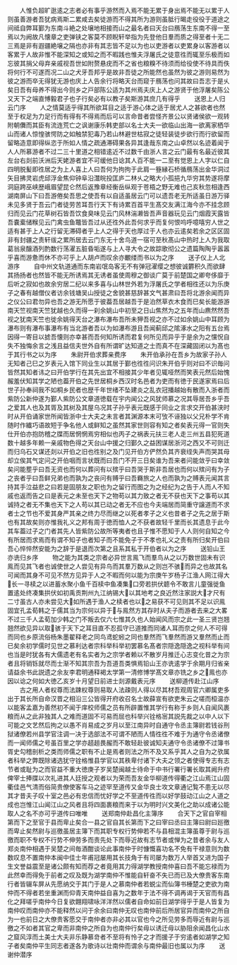 <!-- { "loadSidebar": true } -->
　　人惟负超旷逖逺之志者必有事乎游然而入焉不能无累于身出焉不能无以累于人则虽善游者吾犹病焉斯二累咸去矣徒游而不得其所为游则虽胝行暍走役役于道途之间祗自弊耳鄞为东南斗絶之处壌地相接而山之最名者曰天台曰鴈荡生东南不得一至焉以为阙故凡懐章之吏弹铗之客莫不顾睨轩举指为先登他日羣而质之得至者十无二三焉是非有遐疆絶壌之隔也亦非有其志皆不足以为也以吏游者以吏累身以客游者以客累于人故非惟不能深知之或知之而不暇践也惟夫浮屠氏之徒意徃而辄至乐极而如忘彼其捐父母弃亲戚视吾世如附赘悬疣而不之省也粮糗不待须而给役使不待具而佚将何行不可遂而况二山之犬牙吾邦乎是故非吾徒之所能然也虽然为彼之游则易然为彼之游而卒无得犹无游也庆上人告余行将略天台而窥于鴈荡也问其故曰吾志于是乆矣日吾有母养不得出今则乡之戸部陈公适为其州焉夫庆上人之游贤于他浮屠矣陈公又天下之端直愽毅君子也子行矣必有以教子矣斯游其庶几有得乎
　　送恩上人归云门序
　　人之情莫适乎得其所欲耳目之适于游心体之适于居尤人之甚欲者也然至于权足为力足行而有得有不得焉而后可以言命昔者尝怪齐景公以贤诸侯欲一观转附朝儛而其臣有流连荒亡之讽谢康乐韩吏部以名士大夫一欲临山出海一欲离家栖华山而诸人惊惶骇愕防之如触禁犯毒乃若山林避世枯寂之徒轻装徒步欲行而行欲留而留略造意即得纵恣于所如人情之疏通滞碍果各异其逢哉东南之山卓然以名迹着闻于人人所慕游者不过二三十里道之相错逺近不过数千由浙人言之云门最有名最近彼其左台右剡前沃洲后天姥游者宜不可缓他日谂其人百不能一二至有觉恩上人字以仁自四明脱髪即徃居之为上人喜上人曰吾何为拘拘于此肩一簦縁石桥循鴈荡出金华洞过矢目拂灵岩虎邱浮金焦仰钟阜沿灊皖投匡庐二林乆之略大小孤挹九华穷其势遂将摩洞庭跨巫峡歴峨眉望昆仑然后返豫章经衡岳纵观于苍梧之野无难也己亥秋忽相逢西湖南屏山下曰吾游倦矣吾思之使吾有以自适虽居云门可以遗吾老无所适虽日游万驿未见多贤于吾云门者徒劳苦耳吾行天下有诗累百首平生髙交友满江海今亦不挂念顾归而见云门花草树石皆吾饮食臭味见云门风林湍濑皆吾声音器玩见云门烟霞天露皆吾嚢槖储糇见云门禽虫鱼鼈皆吾过从还徃外此吾何求乎而复何恨呜呼噫嘻穷人世之适有甚于上人之行留无滞碍者乎上人之得于天也厚过于人也亦云逺矣若余之区区固非有封疆之责轩绂之累所居去云门东无十舍鸟道一宿可至秋髙山中热时上人为我取葛翁泉醸酒列酌数行荡濯五脏昏垢遂与上人寻大令之故踪歌彻公之遗篇陶陶乎嚣嚣乎喜而游惫而休不亦可乎上人胡卢而叹余亦覼缕而书以为之序
　　送子仪上人北游序
　　自中州文轨道通而东南岩氓岛客无不有弹冠濯缨之想彼诚欝积久而欲肆其扬扬者也然皆不能无所诱焉其无诱者虽使周穆之御谈广莫于前楚国之卿夸侈靡于后听之寂如也故余穷居二纪以来多喜与山林世外若为浮屠氏之学者相徃还以为乐庚子之春有越僧仪者访余钱塘吴山授徒之舍貌甚慈辞甚文气甚肃曰吾将北游余闻而异之仪公曰君勿异也吾之游无所愿于彼葢吾居越吾于是泊然草衣木食而巳矣长能游游南天竺视南天竺犹越也久而得一刹余姚山中初至之日山焦然为之五年而山麃然然吾视之犹南天竺也徙余姚得天台之瀑布瀑布吾所未狎吾视之亦不过如余姚山中耳顾为瀑布则有瀑布事瀑布有当北游者吾以为如瀑布游且吾闻蓟邱之隂涿水之阳有五台焉因得一寄目以摅吾懐则亦幸甚而吾何知所诱而君复何所见而异乎于是余为之戃怳自失不独悔余言之浅且益信夫世外自有所谓旷达知道之士而真不在深藏固闭以为髙也于其行书之以为序
　　朱尉开伯求葬亲费序
　　朱开伯承孙在吾乡为故家子孙人无知者己巳之岁表元入馆下同业生以其居于鄞也徃徃问识朱开伯乎则对曰不识毎问皆然其知者讳之曰开伯学行在其先出宜不相接其少年者见辄哑然而笑表元然后始愧赧羞伏知其学之陋也葢开伯之先世居桐乡西汉时名邑者为吏而有徳于民遂家焉曰后世子孙奉祠我不如桐乡民者也歴千年世绪不坠建炎之乱衣冠播越始有散而入浙者而紫防公新仲遂为鄞人紫防公文章道徳载在宇内闻公之风犹师慕之况其辱居吾乡乎吾之爱其人也及其胥及其树及其屋乌况其子孙乎表元既感于同业之言求交开伯甚浃时时从开伯诵家世所闻皆浙中士大夫之未言者其渊源本末可攷不诬独以父兄朴学不肯随时作纎巧语故短于争名他人或鲜知之虽然其家世则容有知之者矣表元得一官则失仕开伯亦抱防稽之牒而居惘惘焉穷相似也丙子之祸表元扶三老人走三州五县犯死道数十越多年赖一亲戚物色得之天台山中援之归鄞久之益困谋居浙河之西又不可则迁而归乌石又谋还剡以开伯之旧也徃别之及门见开伯方俨然负其齐衰绖失声而哭其母却立俟其气定问之开伯咽而言状既而曰吾门不开三日矣谁为吾来者问能敛乎曰幸敛矣问能塟乎曰吾无资也而何以葬问有以殡乎曰吾哭于斯非吾居也而何以殡问有为子之丧者乎曰吾鲜兄弟也而孰为之丧问有赙乎曰吾羇旅之人也而孰为之赙表元闻其言持其手泣益悲之曰若是固朋友之职也为之留行而图之为之经纪为之告于人而人不知戚也返而告之曰是表元之未至也天下之物苟以其力致之者无不获也天下之事苟以其诚持之者无不集也天下之人苟以其已动之者无不应也今夫端居而简重守譲道而不求者士之节也不爱其身严其亲之终力尽而继之以死者孝子之义也昔者子之先之居于斯也有其故矣则亦惟我礼义之邦有周于徳而恤人之不获者故轻千里而长其遗息于此今其车葢过子之门者其先人皆紫防公故所等夷者也且子惟不愿知于人人则何自知之今有所居而求焉而有谓不知子也者知子而不能免子于不孝也礼义之责有所归矣开伯曰吾心悴悴然安能为之辞于是退而次第之且系其私于开伯者以为之序
　　送铅山王亦诜归乡序
　　物之能为其类之宗者必异世言鳯飞而羣鸟从之以万数世固未有识鳯而见其飞者也诚使世之人尝见有异鸟而其羣万数从之则岂不骇而异之也故其名可闻而其身不可见不然方见异于人之不暇而何以能为宗庚午岁杨子江渔人网江得大长一寻椟之以进蓄水聚小鱼千百椟中鱼凑集口旁若拱伏聼令不敢言儿童强徙鱼置逺处终凑集拱伏如初禹贡荆州九江纳锡大以其地考之良近然注家説大才尺有二寸虽古人亦未尝见大如所遇于渔人之椟者也以之易获不可见则其不足以识鳯固宜孔孟荀韩之于儒其当为宗何以异于与鳯然方其存时从夫子而游者去来之大畧不过三千人孟荀加少韩之门不叛去仅六七惟其久也人始闻风而宗之此一圣三贤岂翘翘然欲见异以取骇于天下之耳目直不忍孤守已道推而同诸人耳而奈之何人不可得而同也乡原流俗杨朱墨翟释老之同鸟鸢蛇蚓之同也羣然而飞羣然而游又羣然而止而已矣余初学儒时见世之慕利达者宗科举科举初罢慕名髙者宗隠逸隠逸之视科举有间也当是时犹各有大儒遗老有名实者为之宗学者赖以不散岁月推迁心志变化昔之为宗者且将销铄就尽而士渐不知其宗吾为吾道吾类惧焉铅山王亦诜逺学于余期月归省亲请益余书此説遗之余友李君明通释褐太学第一清修博学髙文章亦铣之乡之鳯也亦因以谂之何如大徳乙亥岁十月望日前进士剡源戴表元序
　　送柳道传赴江山序
　　古之用人者权尊而法踈权尊则易取人法疎则人得以尽其材吾观周官六卿属吏多出于其长所自命汉晋之相沿三公皆得开府收召名士故薛宣有欲吏朱云之嗟而桓温亦以能客孟嘉为善然初不闻于庠校师儒之员有所辟置惟其学行有称于乡则人自闻风裹粮而从之此非独其人之难而道固不可易而屈也科举兴铨格宻其説先裁之以中人以下可能之文艺然后拘之以愚不肖易成之岁月以至江南异时自通守令丞主簿尉若钱谷刑狱诸僚若州县学官注调一决于选部法不可谓不陋而人情徃徃不难于为通守令丞诸僚而一闻师儒之号虽百里之学亦趦趄畏赧而不敢轻赴彼诚知夫通守令丞诸僚不过簿书胥史勾稽剖析之类而师儒之职有不止是焉者则法之所不及又系乎其人之自为之欤属者科举之弊既除诸选犹守铨格惟县学官以其秩卑付诸下大夫之领之者使得专志有志节者或耻为之而官益不重大徳庚子岁吴楚闽越士待命于中书行署行署长取其阙升府俾宰士捧牒以次礼进其人廷授之观者以为荣而吾友金华柳道传得衢之江山焉江山固衢佳邑气清而俗简贵僚使客车马之迹罕至道传又金华良士攻文章通记覧不患无以尽其才昔夫子叹十室之邑必有忠信而忧好学之不至道传徃而以好学鼓动江山之人道之成也岂惟江山闻江山之风者且将四面裹粮而来于以为明时兴文美化之助以成诸公能取人之名不亦可乎道传曰唯唯
　　送郑南仲赴昌化主簿序
　　合天下之官自宰相第而下之至官于县而卑止矣合一县之官自其长第而下之曰宰曰丞曰主簿曰尉曰廵徼而卑止矣然尉与巡徼虽居主簿下而其职专权行势伸若不与县相混主簿虽尊于尉与巡徼而职不专权不行势不伸劳多而责先处下而辱近故有志节者或惮为之昔者余与友人郑炎南仲相遇于吴楚之间毎酒酣谈论此事南仲于时慷慨喜功名不免有干禄意则为数数叹息不置南仲本闽中佳士年甫冠屡用其长技角于有司屡为数万人举首又进为国子生文誉益震至是诸公颇有知而荐之者竟用其力得湖学教授南仲喜曰吾不能忘禄而为此然幸而得免于前者之叹及既为湖学南仲不惟能自轩奋不失已而已及大僚贵客东南行者皆辍车屏从先愿纳交于其门于是人之慕南仲者若蜕尘而仙簿书棰楚之吏欲为南仲而不得者若坐重渊而仰青天南仲益自喜为之数年于法不得不调再谒于天官而有昌化之拜嗟乎南仲今日复欲翺翔啸咏洋洋然以儒者自命如前日湖学得乎于是人皆复为南仲叹而南仲亦不能释然以问于余余曰南仲无叹也南仲前后所居官异而南仲之所自为一也前日之大僚贵客愿交于南仲者亦非必其以官也今之所见劳多而辱近有尉与巡徼之不如者其官之卑而非南仲之所自为也南仲行矣毋以诱迁毋以胁阻余闻昌化山水之窟风淳而土美士大夫非乐静慕竒者不至将有怜子之才而援子于穷逺者如湖学之知子者矣南仲平生同志者遂各为歌诗以壮南仲而谓余与南仲最旧也属以为序
　　送谢仲潜序
